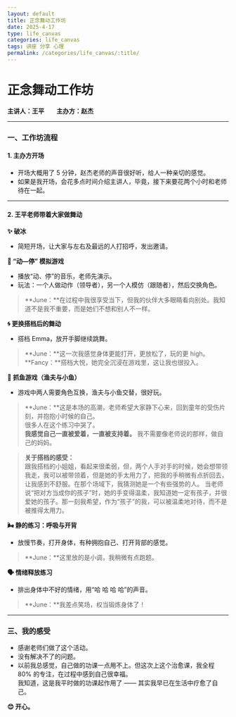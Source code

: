 ```yaml
---
layout: default
title: 正念舞动工作坊
date: 2025-4-17
type: life_canvas
categories: life_canvas
tags: 讲座 分享 心理
permalink: /categories/life_canvas/:title/
---
```


# 正念舞动工作坊  
**主讲人：王平  主办方：赵杰**

---

### 一、工作坊流程  

#### 1. 主办方开场  
- 开场大概用了 5 分钟，赵杰老师的声音很好听，给人一种亲切的感觉。  
- 如果是我开场，会花多点时间介绍主讲人，毕竟，接下来要花两个小时和老师待在一起。

---

#### 2. 王平老师带着大家做舞动  

**✨ 破冰**  
- 简短开场，让大家与左右及最远的人打招呼，发出邀请。  

**🎵 “动—停” 模拟游戏**  
- 播放“动、停”的音乐，老师先演示。  
- 玩法：一个人做动作（领导者），另一个人模仿（跟随者），然后交换角色。

> **June：**在过程中我很享受当下，但我的伙伴大多眼睛看向别处。我知道不是我不重要，而是她们不想和别人不一样。

**🌀 更换搭档后的舞动**  
- 搭档 Emma，放开手脚继续跳舞。  
> **June：**这一次我感觉身体更能打开，更放松了，玩的更 high。  
> **Fancy：**搭档大悦，她完全沉浸在游戏里，这让我也很投入。

**🎣 抓鱼游戏（渔夫与小鱼）**  
- 游戏中两人需要角色互换，渔夫与小鱼交替，很好玩。  
> **June：**这是本场的高潮，老师希望大家静下心来，回到童年的受伤片刻，并抱抱小时候的自己。  
> 很多人在这个练习中哭了。  
> **我感觉自己一直被爱着，一直被支持着。** 我不需要像老师说的那样，做自己的妈妈。

> **关于搭档的感受：**  
> 跟我搭档的小姐姐，看起来很柔弱，但，两个人手对手的时候，她会想带领我走，我可以被带领着，但是她的手太用力了，把我的手稍微有点折回去，让我感到不舒服。在那个场域下，我猜测她是一个有些强势的人。
> 当老师说“把对方当成你的孩子”时，她的手变得温柔，我知道她一定有孩子，并很爱她的孩子。那一刻我希望，作为“孩子”的我，可以被温柔地对待，而不是被推得太用力。

**🌬 静的练习：呼吸与开背**  
- 放慢节奏，打开身体，有种拥抱自己、打开背部的感觉。  
> **June：**这里放的是小调，我稍微有点跑题。

**🗣 情绪释放练习**  
- 排出身体中不好的情绪，用“哈 哈 哈 哈”的声音。  
> **June：**我差点笑场，权当锻炼身体了！

---

### 三、我的感受  
- 感谢老师们做了这个活动。  
- 没有解决不了的问题。  
- 以前我总感觉，自己做的功课一点用不上。但这次上这个治愈课，我全程 80% 的专注，在过程中感到自己很幸福。  
    我知道，这是我平时做的功课起作用了 —— 其实我早已在生活中疗愈了自己。  

**😊 开心。**
